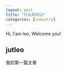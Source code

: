 ```yaml
---
layout: post
title: "行业资讯12"
categories: [industry]
---
```


Hi, I'am leo, Welcome you!

<h2>jutleo</h2>
<p>我的第一篇文章</p>
